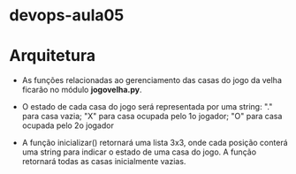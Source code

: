 # devops-aula05

# Arquitetura
* As funções relacionadas ao gerenciamento das casas do
jogo da velha ficarão no módulo **jogovelha.py**.

* O estado de cada casa do jogo será representada por uma
string: "." para casa vazia; "X" para casa ocupada pelo 1o
jogador; "O" para casa ocupada pelo 2o jogador

* A função inicializar() retornará uma lista 3x3, onde cada
posição conterá uma string para indicar o estado de uma
casa do jogo. A função retornará todas as casas
inicialmente vazias. 